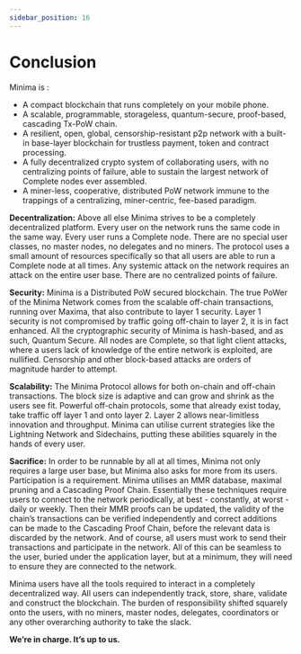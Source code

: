 ```yaml
---
sidebar_position: 16
---
```


# Conclusion

Minima is :
 
- A compact blockchain that runs completely on your mobile phone.
- A scalable, programmable, storageless, quantum-secure, proof-based, cascading Tx-PoW chain.
- A resilient, open, global, censorship-resistant p2p network with a built-in base-layer blockchain for trustless payment, token and contract processing.
- A fully decentralized crypto system of collaborating users, with no centralizing points of failure, able to sustain the largest network of Complete nodes ever assembled.
- A miner-less, cooperative, distributed PoW network immune to the trappings of a centralizing, miner-centric, fee-based paradigm.
 
**Decentralization:** Above all else Minima strives to be a completely decentralized platform. Every user on the network runs the same code in the same way. Every user runs a Complete node. There are no special user classes, no master nodes, no delegates and no miners. The protocol uses a small amount of resources specifically so that all users are able to run a Complete node at all times. Any systemic attack on the network requires an attack on the entire user base. There are no centralized points of failure. 
 
**Security:** Minima is a Distributed PoW secured blockchain. The true PoWer of the Minima Network comes from the scalable off-chain transactions, running over Maxima, that also contribute to layer 1 security. Layer 1 security is not compromised by traffic going off-chain to layer 2, it is in fact enhanced. All the cryptographic security of Minima is hash-based, and as such, Quantum Secure. All nodes are Complete, so that light client attacks, where a users lack of knowledge of the entire network is exploited, are nullified. Censorship and other block-based attacks are orders of magnitude harder to attempt.
 
**Scalability:** The Minima Protocol allows for both on-chain and off-chain transactions. The block size is adaptive and can grow and shrink as the users see fit. Powerful off-chain protocols, some that already exist today, take traffic off layer 1 and onto layer 2. Layer 2 allows near-limitless innovation and throughput. Minima can utilise current strategies like the Lightning Network and Sidechains, putting these abilities squarely in the hands of every user.
 
**Sacrifice:** In order to be runnable by all at all times, Minima not only requires a large user base, but Minima also asks for more from its users. Participation is a requirement. Minima utilises an MMR database, maximal pruning and a Cascading Proof Chain. Essentially these techniques require users to connect to the network periodically, at best - constantly, at worst - daily or weekly. Then their MMR proofs can be updated, the validity of the chain’s transactions can be verified independently and correct additions can be made to the Cascading Proof Chain, before the relevant data is discarded by the network. And of course, all users must work to send their transactions and participate in the network. All of this can be seamless to the user, buried under the application layer, but at a minimum, they will need to ensure they are connected to the network.

Minima users have all the tools required to interact in a completely decentralized way. All users can independently track, store, share, validate and construct the blockchain. The burden of responsibility shifted squarely onto the users, with no miners, master nodes, delegates, coordinators or any other overarching authority to take the slack. 

**We’re in charge. It’s up to us.**






